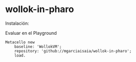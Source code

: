 # wollok-in-pharo

Instalación:

Evaluar en el Playground 

```
Metacello new
	baseline: 'WollokVM';
	repository: 'github://mgarciaisaia/wollok-in-pharo';
	load.
```
